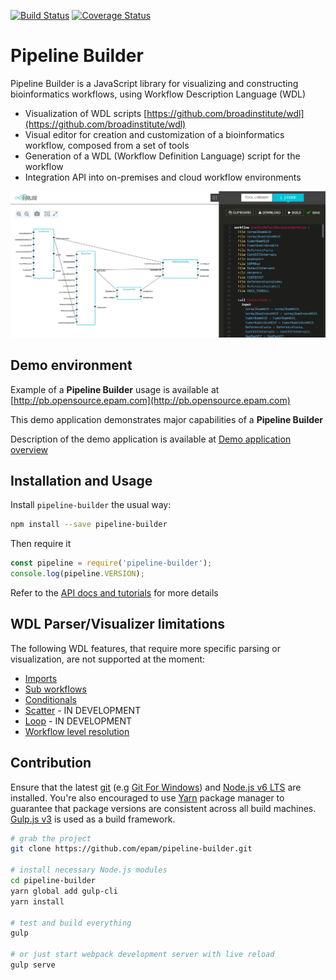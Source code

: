 [![Build Status](https://travis-ci.org/epam/pipeline-builder.svg?branch=master)](https://travis-ci.org/epam/pipeline-builder)
[![Coverage Status](https://coveralls.io/repos/github/epam/pipeline-builder/badge.svg?branch=dev)](https://coveralls.io/github/epam/pipeline-builder?branch=dev)

# Pipeline Builder

Pipeline Builder is a JavaScript library for visualizing and constructing bioinformatics workflows, using  Workflow Description Language (WDL)

* Visualization of WDL scripts [https://github.com/broadinstitute/wdl](https://github.com/broadinstitute/wdl)
* Visual editor for creation and customization of a bioinformatics workflow, composed from a set of tools
* Generation of a WDL (Workflow Definition Language) script for the workflow
* Integration API into on-premises and cloud workflow environments

![general-view](docs/general/images/pb-overview.png)

## Demo environment

Example of a **Pipeline Builder** usage is available at [http://pb.opensource.epam.com](http://pb.opensource.epam.com)

This demo application demonstrates major capabilities of a **Pipeline Builder**

Description of the demo application is available at [Demo application overview](docs/general/README.md)

## Installation and Usage

Install `pipeline-builder` the usual way:

```sh
npm install --save pipeline-builder
```

Then require it

```js
const pipeline = require('pipeline-builder');
console.log(pipeline.VERSION);
```

Refer to the [API docs and tutorials](docs/tutorials) for more details

## WDL Parser/Visualizer limitations

The following WDL features, that require more specific parsing or visualization, are not supported at the moment:

* [Imports](https://github.com/broadinstitute/wdl/blob/develop/SPEC.md#import-statements)
* [Sub workflows](https://github.com/broadinstitute/wdl/blob/develop/SPEC.md#sub-workflows)
* [Conditionals](https://github.com/broadinstitute/wdl/blob/develop/SPEC.md#conditionals)
* [Scatter](https://github.com/broadinstitute/wdl/blob/develop/SPEC.md#scatter) - IN DEVELOPMENT
* [Loop](https://github.com/broadinstitute/wdl/blob/develop/SPEC.md#loops) - IN DEVELOPMENT
* [Workflow level resolution](https://github.com/broadinstitute/wdl/blob/develop/SPEC.md#workflow-level-resolution)

## Contribution

Ensure that the latest [git](https://git-scm.com/)
(e.g [Git For Windows](https://git-for-windows.github.io/)) and
[Node.js v6 LTS](https://nodejs.org/) are installed. You're also encouraged to use
[Yarn](https://yarnpkg.com/) package manager to guarantee that package versions are consistent across
all build machines.
[Gulp.js v3](http://gulpjs.com/) is used as a build framework.

```sh
# grab the project
git clone https://github.com/epam/pipeline-builder.git

# install necessary Node.js modules
cd pipeline-builder
yarn global add gulp-cli
yarn install

# test and build everything
gulp

# or just start webpack development server with live reload
gulp serve
```
